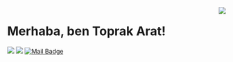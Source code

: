 <img align='right' src="https://github-readme-stats.vercel.app/api?username=cobanov&show_icons=true">

# Merhaba, ben Toprak Arat! 


[![](https://img.shields.io/badge/linkedin-%230077B5.svg?&style=for-the-badge&logo=linkedin&logoColor=white)](https://www.linkedin.com/in/toprak-arat-106b111a2/)
[![](https://img.shields.io/badge/instagram-%23E4405F.svg?&style=for-the-badge&logo=instagram&logoColor=white)](https://instagram.com/toprakarat)
[![Mail Badge](https://img.shields.io/badge/mertcobanov@gmail.com-c14438?style=for-the-badge&logo=Gmail&logoColor=white&link=mailto:mertcobanov@gmail.com)](mailto:toprakarat@gmail.com)
